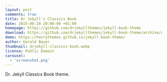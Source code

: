```yaml
---
layout: post
comments: true
title: Dr Jekyll's Classics Book
date: 2015-08-20 20:00:00 +01:00
homepage: https://github.com/drjekyllthemes/jekyll-book-theme
download: https://github.com/drjekyllthemes/jekyll-book-theme/archive/gh-pages.zip
demo: https://henrythemes.github.io/jekyll-book-theme/
author: Gerald Bauer
thumbnail: drjekyll-classics-book.webp
license: Public Domain
carousel:
  - 'screenshot.png'
---
```


Dr. Jekyll Classics Book theme.
